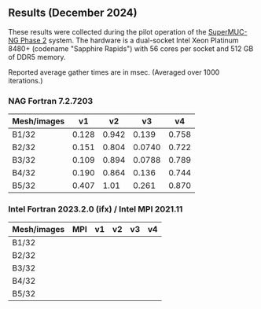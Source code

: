 ## Results (December 2024)

These results were collected during the pilot operation of the [SuperMUC-NG Phase 2](https://doku.lrz.de/hardware-of-supermuc-ng-phase-2-222891050.html) system.
The hardware is a dual-socket Intel Xeon Platinum 8480+ (codename "Sapphire Rapids") with 56 cores per socket and 512 GB of DDR5 memory.

Reported average gather times are in msec. (Averaged over 1000 iterations.)

### NAG Fortran 7.2.7203

Mesh/images |  v1  |  v2  |  v3  |  v4  |
------|-------|-------|--------|-------|
B1/32 | 0.128 | 0.942 | 0.139  | 0.758 |
B2/32 | 0.151 | 0.804 | 0.0740 | 0.722 |
B3/32 | 0.109 | 0.894 | 0.0788 | 0.789 |
B4/32 | 0.190 | 0.864 | 0.136  | 0.744 |
B5/32 | 0.407 | 1.01  | 0.261  | 0.870 |

### Intel Fortran 2023.2.0 (ifx) / Intel MPI 2021.11

Mesh/images |  MPI  |   v1  |  v2   |  v3 |  v4 |
------|--------|-------|-------|------|-------|
B1/32 |  |   |   |  |   |
B2/32 |  |   |   |  |   |
B3/32 |  |   |   |  |   |
B4/32 |  |   |   |  |   |
B5/32 |  |   |   |  |   |
